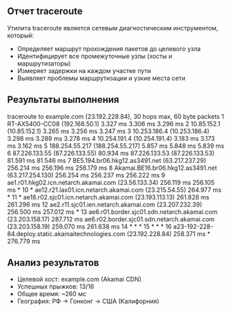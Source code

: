 ## Отчет traceroute
Утилита traceroute  является сетевым диагностическим инструментом, который:
- Определяет маршрут прохождения пакетов до целевого узла
- Идентифицирует все промежуточные узлы (хосты и маршрутизаторы)
- Измеряет задержки на каждом участке пути
- Выявляет проблемы маршрутизации и узкие места сети
## Результаты выполнения
traceroute to example.com (23.192.228.84), 30 hops max, 60 byte packets
 1  RT-AX5400-CC08 (192.168.50.1)  3.327 ms  3.306 ms  3.296 ms
 2  10.85.152.1 (10.85.152.1)  3.265 ms  3.256 ms  3.247 ms
 3  10.253.186.4 (10.253.186.4)  3.298 ms  3.289 ms  3.278 ms
 4  10.254.191.4 (10.254.191.4)  3.183 ms  3.173 ms  3.162 ms
 5  188.254.55.217 (188.254.55.217)  5.857 ms  5.848 ms  5.839 ms
 6  87.226.133.55 (87.226.133.55)  80.934 ms 87.226.133.53 (87.226.133.53)  81.591 ms  81.546 ms
 7  BE5.194.br06.hkg12.as3491.net (63.217.237.29)  256.214 ms  256.196 ms  256.179 ms
 8  Akamai.BE16.br06.hkg12.as3491.net (63.217.254.130)  256.254 ms  256.237 ms  256.222 ms
 9  ae1.r01.hkg02.icn.netarch.akamai.com (23.56.133.34)  256.119 ms  256.105 ms *
10  * ae12.r21.lax01.icn.netarch.akamai.com (23.215.54.55)  264.977 ms *
11  * ae18.r02.sjc01.icn.netarch.akamai.com (23.193.113.13)  261.828 ms  261.296 ms
12  ae2.r11.sjc01.ien.netarch.akamai.com (23.207.232.39)  256.500 ms  257.012 ms *
13  ae6.r01.border.sjc01.sdn.netarch.akamai.com (23.203.158.17)  287.712 ms ae6.r02.border.sjc01.sdn.netarch.akamai.com (23.203.158.19)  259.070 ms  261.638 ms
14  * * *
15  * * *
16  a23-192-228-84.deploy.static.akamaitechnologies.com (23.192.228.84)  258.371 ms *  276.779 ms
## Анализ результатов
- Целевой хост: example.com (Akamai CDN)
- Успешных прыжков: 13/16
- Общее время: ~260 мс
- География: РФ → Гонконг → США (Калифорния)
